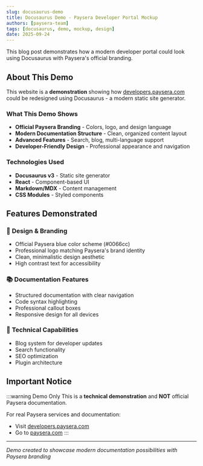 ```yaml
---
slug: docusaurus-demo
title: Docusaurus Demo - Paysera Developer Portal Mockup
authors: [paysera-team]
tags: [docusaurus, demo, mockup, design]
date: 2025-09-24
---
```


This blog post demonstrates how a modern developer portal could look using Docusaurus with Paysera's official branding.

<!--truncate-->

## About This Demo

This website is a **demonstration** showing how [developers.paysera.com](https://developers.paysera.com) could be redesigned using Docusaurus - a modern static site generator.

### What This Demo Shows

- **Official Paysera Branding** - Colors, logo, and design language
- **Modern Documentation Structure** - Clean, organized content layout
- **Advanced Features** - Search, blog, multi-language support
- **Developer-Friendly Design** - Professional appearance and navigation

### Technologies Used

- **Docusaurus v3** - Static site generator
- **React** - Component-based UI
- **Markdown/MDX** - Content management
- **CSS Modules** - Styled components

## Features Demonstrated

### 🎨 **Design & Branding**
- Official Paysera blue color scheme (#0066cc)
- Professional logo matching Paysera's brand identity
- Clean, minimalistic design aesthetic
- High contrast text for accessibility

### 📚 **Documentation Features**
- Structured documentation with clear navigation
- Code syntax highlighting
- Professional callout boxes
- Responsive design for all devices

### 🔧 **Technical Capabilities**
- Blog system for developer updates
- Search functionality
- SEO optimization
- Plugin architecture

## Important Notice

:::warning Demo Only
This is a **technical demonstration** and **NOT** official Paysera documentation. 

For real Paysera services and documentation:
- Visit [developers.paysera.com](https://developers.paysera.com)
- Go to [paysera.com](https://paysera.com)
:::

---

*Demo created to showcase modern documentation possibilities with Paysera branding*